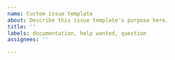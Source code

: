```yaml
---
name: Custom issue template
about: Describe this issue template's purpose here.
title: ''
labels: documentation, help wanted, question
assignees: ''

---
```



